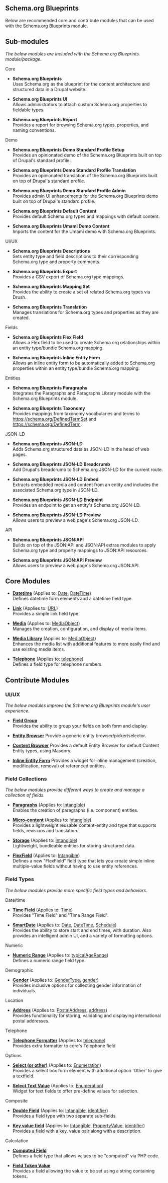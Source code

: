 Schema.org Blueprints
---------------------

Below are recommended core and contribute modules that can be used with the Schema.org Blueprints module.

## Sub-modules

_The below modules are included with the Schema.org Blueprints module/package._

Core

- **Schema.org Blueprints**  
  Uses Schema.org as the blueprint for the content architecture and structured data in a Drupal website.

- **Schema.org Blueprints UI**  
  Allows administrators to attach custom Schema.org properties to fieldable types.

- **Schema.org Blueprints Report**  
  Provides a report for browsing Schema.org types, properties, and naming conventions.

Demo

- **Schema.org Blueprints Demo Standard Profile Setup**  
  Provides an opinionated demo of the Schema.org Blueprints built on top of Drupal's standard profile.

- **Schema.org Blueprints Demo Standard Profile Translation**  
  Provides an opinionated translation of the Schema.org Blueprints built on top of Drupal's standard profile.

- **Schema.org Blueprints Demo Standard Profile Admin**  
  Provides admin UI enhancements for the Schema.org Blueprints demo built on top of Drupal's standard profile.

- **Schema.org Blueprints Default Content**  
  Provides default Schema.org types and mappings with default content.

- **Schema.org Blueprints Umami Demo Content**  
  Imports the content for the Umami demo with Schema.org Blueprints.
 
UI/UX

- **Schema.org Blueprints Descriptions**  
  Sets entity type and field descriptions to their corresponding Schema.org type and property comments.

- **Schema.org Blueprints Export**  
  Provides a CSV export of Schema.org type mappings.

- **Schema.org Blueprints Mapping Set**  
  Provides the ability to create a set of related Schema.org types via Drush.

- **Schema.org Blueprints Translation**  
  Manages translations for Schema.org types and properties as they are created.

Fields

- **Schema.org Blueprints Flex Field**  
  Allows a Flex field to be used to create Schema.org relationships within an entity type/bundle Schema.org mapping.

- **Schema.org Blueprints Inline Entity Form**  
  Allows an inline entity form to be automatically added to Schema.org properties within an entity type/bundle Schema.org mapping.

Entities

- **Schema.org Blueprints Paragraphs**  
  Integrates the Paragraphs and Paragraphs Library module with the Schema.org Blueprints module.

- **Schema.org Blueprints Taxonomy**  
  Provides mappings from taxonomy vocabularies and terms to https://schema.org/DefinedTermSet and https://schema.org/DefinedTerm.

JSON-LD 

- **Schema.org Blueprints JSON-LD**  
  Adds Schema.org structured data as JSON-LD in the head of web pages.

- **Schema.org Blueprints JSON-LD Breadcrumb**  
  Add Drupal's breadcrumb to Schema.org JSON-LD for the current route.

- **Schema.org Blueprints JSON-LD Embed**  
  Extracts embedded media and content from an entity and includes the associated Schema.org type in JSON-LD.

- **Schema.org Blueprints JSON-LD Endpoint**  
  Provides an endpoint to get an entity's Schema.org JSON-LD.

- **Schema.org Blueprints JSON-LD Preview**  
  Allows users to preview a web page's Schema.org JSON-LD.

API

- **Schema.org Blueprints JSON:API**  
  Builds on top of the JSON:API and JSON:API extras modules to apply Schema.org type and property mappings to JSON:API resources.

- **Schema.org Blueprints JSON:API Preview**  
  Allows users to preview a web page's Schema.org JSON:API.

## Core Modules

- **[Datetime](https://www.drupal.org/docs/8/core/modules/datetime)**
  (Applies to: [Date](https://schema.org/Date), [DateTime](https://schema.org/DateTime))  
  Defines datetime form elements and a datetime field type.

- **[Link](https://www.drupal.org/docs/8/core/modules/link)**
  (Applies to: [URL](https://schema.org/URL))  
  Provides a simple link field type.

- **[Media](https://www.drupal.org/docs/8/core/modules/media)**
  (Applies to: [MediaObject](https://schema.org/MediaObject))  
  Manages the creation, configuration, and display of media items.

- **[Media Library](https://www.drupal.org/docs/8/core/modules/media_library)**
  (Applies to: [MediaObject](https://schema.org/MediaObject))  
  Enhances the media list with additional features to more easily find and use existing media items.

- **[Telephone](https://www.drupal.org/docs/8/core/modules/telephone)**
  (Applies to: [telephone](https://schema.org/telephone))  
  Defines a field type for telephone numbers.

## Contribute Modules

### UI/UX

_The below modules improve the Schema.org Blueprints module's user experience._

- **[Field Group](https://www.drupal.org/project/field_group)**  
  Provides the ability to group your fields on both form and display.  

- **[Entity Browser](https://www.drupal.org/project/entity_browser)**
  Provide a generic entity browser/picker/selector.

- **[Content Browser](https://www.drupal.org/project/content_browser)**
  Provides a default Entity Browser for default Content Entity types, using Masonry.

- **[Inline Entity Form](https://www.drupal.org/project/inline_entity_form)** 
  Provides a widget for inline management (creation, modification, removal) of referenced entities.

### Field Collections

_The below modules provide different ways to create and manage a collection of fields._

- **[Paragraphs](https://www.drupal.org/project/paragraphs)**
  (Applies to: [Intangible](https://schema.org/Intangible))  
  Enables the creation of paragraphs (i.e. component) entities.

- **[Micro-content](https://www.drupal.org/project/microcontent)**
  (Applies to: [Intangible](https://schema.org/Intangible))  
  Provides a lightweight reusable content-entity and type that supports fields, revisions and translation.

- **[Storage](https://www.drupal.org/project/storage)**
  (Applies to: [Intangible](https://schema.org/Intangible))  
  Lightweight, bundleable entities for storing structured data.

- **[FlexField](https://www.drupal.org/project/flexfield)**
  (Applies to: [Intangible](https://schema.org/Intangible))  
  Defines a new "FlexField" field type that lets you create simple inline multiple-value fields without having to use entity references.

### Field Types

_The below modules provide more specific field types and behaviors._

Date/time

- **[Time Field](https://www.drupal.org/project/time_field)**
  (Applies to: [Time](https://schema.org/Time))  
  Provides "Time Field" and "Time Range Field".

- **[SmartDate](https://www.drupal.org/project/smart_date)**
  (Applies to: [Date](https://schema.org/Date), [DateTime](https://schema.org/DateTime), [Schedule](https://schema.org/Schedule))  
  Provides the ability to store start and end times, with duration. Also provides an intelligent admin UI, and a variety of formatting options.

Numeric

- **[Numeric Range](https://www.drupal.org/project/range)** 
  (Applies to: [typicalAgeRange](https://schema.org/typicalAgeRange))  
  Defines a numeric range field type.

Demographic

- **[Gender](https://www.drupal.org/project/gender)**
  (Applies to: [GenderType](https://schema.org/GenderType), [gender](https://schema.org/gender))  
  Provides inclusive options for collecting gender information of individuals.

Location

- **[Address](https://www.drupal.org/project/address)**
  (Applies to: [PostalAddress](https://schema.org/PostalAddress), [address](https://schema.org/address))  
  Provides functionality for storing, validating and displaying international postal addresses.

Telephone

- **[Telephone Formatter](https://www.drupal.org/project/telephone_formatter)**
  (Applies to: [telephone](https://schema.org/telephone))  
  Provides extra formatter to core's Telephone field

Options

- **[Select (or other)](https://www.drupal.org/project/select_or_other)**
  (Applies to: [Enumeration](https://schema.org/Enumeration))  
  Provides a select box form element with additional option 'Other' to give a textfield.

- **[Select Text Value](https://www.drupal.org/project/select_text_value)**
  (Applies to: [Enumeration](https://schema.org/Enumeration))  
  Widget for text fields to offer pre-define values for selection.

Composite

- **[Double Field](https://www.drupal.org/project/double_field)**
  (Applies to: [Intangible](https://schema.org/Intangible), [identifier](https://schema.org/identifier))  
  Provides a field type with two separate sub-fields.

- **[Key value field](https://www.drupal.org/project/key_value_field)**
  (Applies to: [Intangible](https://schema.org/Intangible), [PropertyValue](https://schema.org/PropertyValue), [identifier](https://schema.org/identifier))   
  Provides a field with a key, value pair along with a description.

Calculation

- **[Computed Field](https://www.drupal.org/project/computed_field)**  
  Defines a field type that allows values to be "computed" via PHP code.

- **[Field Token Value](https://www.drupal.org/project/field_token_value)**  
  Provides a field allowing the value to be set using a string containing tokens.
